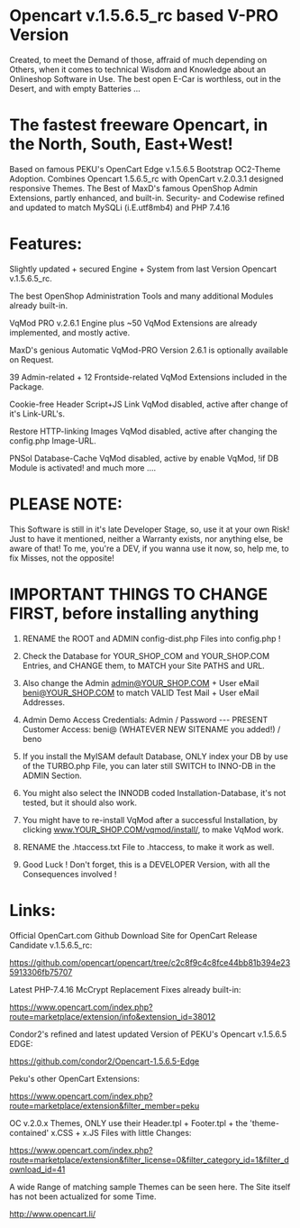 # Opencart v.1.5.6.5_rc based V-PRO Version
Created, to meet the Demand of those, affraid of much depending on Others, when it comes to technical Wisdom and Knowledge about an Onlineshop Software in Use. The best open E-Car is worthless, out in the Desert, and with empty Batteries ...

# The fastest freeware Opencart, in the North, South, East+West!
Based on famous PEKU's OpenCart Edge v.1.5.6.5 Bootstrap OC2-Theme Adoption. Combines Opencart 1.5.6.5_rc with OpenCart v.2.0.3.1 designed responsive Themes. The Best of MaxD's famous OpenShop Admin Extensions, partly enhanced, and built-in. Security- and Codewise refined and updated to match MySQLi (i.E.utf8mb4) and PHP 7.4.16

# Features:
Slightly updated + secured Engine + System from last Version Opencart v.1.5.6.5_rc.

The best OpenShop Administration Tools and many additional Modules already built-in.

VqMod PRO v.2.6.1 Engine plus ~50 VqMod Extensions are already implemented, and mostly 
active.

MaxD's genious Automatic VqMod-PRO Version 2.6.1 is optionally available on Request. 

39 Admin-related + 12 Frontside-related VqMod Extensions included in the Package.

Cookie-free Header Script+JS Link VqMod disabled, active after change of it's Link-URL's.

Restore HTTP-linking Images VqMod disabled, active after changing the config.php Image-URL.

PNSol Database-Cache VqMod disabled, active by enable VqMod, !if DB Module is activated!
and much more ....

# PLEASE NOTE:
This Software is still in it's late Developer Stage, so, use it at your own Risk!
Just to have it mentioned, neither a Warranty exists, nor anything else, be aware of that!
To me, you're a DEV, if you wanna use it now, so, help me, to fix Misses, not the opposite!

# IMPORTANT THINGS TO CHANGE FIRST, before installing anything
1. RENAME the ROOT and ADMIN config-dist.php Files into config.php !

2. Check the Database for YOUR_SHOP_COM and YOUR_SHOP.COM Entries, and CHANGE them, 
to MATCH your Site PATHS and URL.

3. Also change the Admin admin@YOUR_SHOP.COM + User eMail beni@YOUR_SHOP.COM to match 
VALID Test Mail + User eMail Addresses.

4. Admin Demo Access Credentials: Admin / Password  ---  PRESENT Customer Access: beni@
(WHATEVER NEW SITENAME you added!) / beno

5. If you install the MyISAM default Database, ONLY index your DB by use of the TURBO.php 
File, you can later still SWITCH to INNO-DB in the ADMIN Section.

6. You might also select the INNODB coded Installation-Database, it's not tested, but it should 
also work.

7. You might have to re-install VqMod after a successful Installation, by clicking 
www.YOUR_SHOP.COM/vqmod/install/, to make VqMod work.

8. RENAME the .htaccess.txt File to .htaccess, to make it work as well.

9. Good Luck ! Don't forget, this is a DEVELOPER Version, with all the Consequences involved !

# Links:
Official OpenCart.com Github Download Site for OpenCart Release Candidate v.1.5.6.5_rc:

https://github.com/opencart/opencart/tree/c2c8f9c4c8fce44bb81b394e235913306fb75707

Latest PHP-7.4.16 McCrypt Replacement Fixes already built-in:

https://www.opencart.com/index.php?route=marketplace/extension/info&extension_id=38012

Condor2's refined and latest updated Version of PEKU's Opencart v.1.5.6.5 EDGE:

https://github.com/condor2/Opencart-1.5.6.5-Edge
    
Peku's other OpenCart Extensions:

https://www.opencart.com/index.php?route=marketplace/extension&filter_member=peku

OC v.2.0.x Themes, ONLY use their Header.tpl + Footer.tpl + the 'theme-contained' 
x.CSS + x.JS Files with little Changes:

https://www.opencart.com/index.php?route=marketplace/extension&filter_license=0&filter_category_id=1&filter_download_id=41

A wide Range of matching sample Themes can be seen here. The Site itself has not been actualized for some Time.

http://www.opencart.li/
